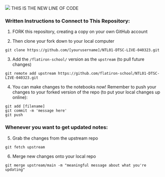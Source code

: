 ![](https://media.giphy.com/media/igDIvcIMMGIne/giphy.gif)
THIS IS THE NEW LINE OF CODE
### Written Instructions to Connect to This Repository:

1. FORK this repository, creating a copy on your own GitHub account

2. Then clone your fork down to your local computer
```
git clone https://github.com/[yourusername]/NTL01-DTSC-LIVE-040323.git
```

3. Add the `/flatiron-school/` version as the `upstream` (to pull future changes)
```
git remote add upstream https://github.com/flatiron-school/NTL01-DTSC-LIVE-040323.git
```

4. You can make changes to the notebooks now! Remember to push your changes to your forked version of the repo (to put your local changes up online):
```
git add [filename]
git commit -m 'message here'
git push
```

### Whenever you want to get updated notes:

5. Grab the changes from the upstream repo
```
git fetch upstream
```

6. Merge new changes onto your local repo
```
git merge upstream/main -m "meaningful message about what you're updating"
```

